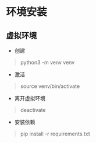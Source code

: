 # 环境安装
## 虚拟环境
* 创建
> python3 -m venv venv
* 激活
> source venv/bin/activate
* 离开虚拟环境
> deactivate
* 安装依赖
> pip install -r requirements.txt
